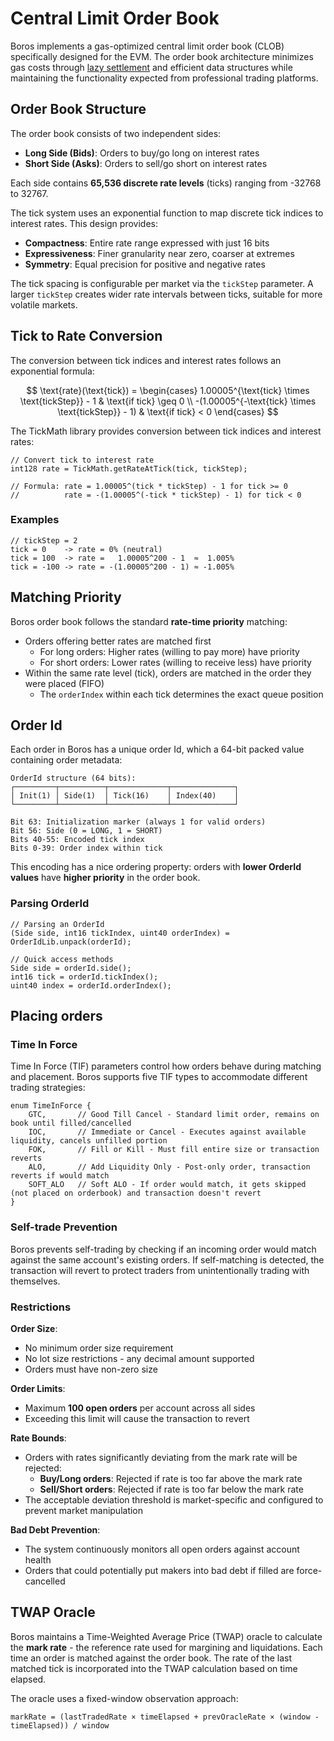 # Central Limit Order Book

Boros implements a gas-optimized central limit order book (CLOB) specifically designed for the EVM. The order book architecture minimizes gas costs through [lazy settlement](./Settlement.md) and efficient data structures while maintaining the functionality expected from professional trading platforms.

## Order Book Structure

The order book consists of two independent sides:

- **Long Side (Bids)**: Orders to buy/go long on interest rates
- **Short Side (Asks)**: Orders to sell/go short on interest rates

Each side contains **65,536 discrete rate levels** (ticks) ranging from -32768 to 32767.

The tick system uses an exponential function to map discrete tick indices to interest rates. This design provides:

- **Compactness**: Entire rate range expressed with just 16 bits
- **Expressiveness**: Finer granularity near zero, coarser at extremes
- **Symmetry**: Equal precision for positive and negative rates

The tick spacing is configurable per market via the `tickStep` parameter. A larger `tickStep` creates wider rate intervals between ticks, suitable for more volatile markets.

## Tick to Rate Conversion

The conversion between tick indices and interest rates follows an exponential formula:

$$
\text{rate}(\text{tick}) = \begin{cases}
1.00005^{\text{tick} \times \text{tickStep}} - 1 & \text{if tick} \geq 0 \\
-(1.00005^{-\text{tick} \times \text{tickStep}} - 1) & \text{if tick} < 0
\end{cases}
$$

The TickMath library provides conversion between tick indices and interest rates:

```solidity
// Convert tick to interest rate
int128 rate = TickMath.getRateAtTick(tick, tickStep);

// Formula: rate = 1.00005^(tick * tickStep) - 1 for tick >= 0
//          rate = -(1.00005^(-tick * tickStep) - 1) for tick < 0
```

### Examples

```
// tickStep = 2
tick = 0    -> rate = 0% (neutral)
tick = 100  -> rate =   1.00005^200 - 1  ≈  1.005%
tick = -100 -> rate = -(1.00005^200 - 1) ≈ -1.005%
```

## Matching Priority

Boros order book follows the standard **rate-time priority** matching:

- Orders offering better rates are matched first
  - For long orders: Higher rates (willing to pay more) have priority
  - For short orders: Lower rates (willing to receive less) have priority
- Within the same rate level (tick), orders are matched in the order they were placed (FIFO)
  - The `orderIndex` within each tick determines the exact queue position

## Order Id

Each order in Boros has a unique order Id, which a 64-bit packed value containing order metadata:

```solidity
OrderId structure (64 bits):
┌─────────┬──────────┬─────────────┬──────────────┐
│ Init(1) │ Side(1)  │ Tick(16)    │ Index(40)    │
└─────────┴──────────┴─────────────┴──────────────┘

Bit 63: Initialization marker (always 1 for valid orders)
Bit 56: Side (0 = LONG, 1 = SHORT)
Bits 40-55: Encoded tick index
Bits 0-39: Order index within tick
```

This encoding has a nice ordering property: orders with **lower OrderId values** have **higher priority** in the order book.

### Parsing OrderId

```solidity
// Parsing an OrderId
(Side side, int16 tickIndex, uint40 orderIndex) = OrderIdLib.unpack(orderId);

// Quick access methods
Side side = orderId.side();
int16 tick = orderId.tickIndex();
uint40 index = orderId.orderIndex();
```

## Placing orders

### Time In Force

Time In Force (TIF) parameters control how orders behave during matching and placement. Boros supports five TIF types to accommodate different trading strategies:

```solidity
enum TimeInForce {
    GTC,       // Good Till Cancel - Standard limit order, remains on book until filled/cancelled
    IOC,       // Immediate or Cancel - Executes against available liquidity, cancels unfilled portion
    FOK,       // Fill or Kill - Must fill entire size or transaction reverts
    ALO,       // Add Liquidity Only - Post-only order, transaction reverts if would match
    SOFT_ALO   // Soft ALO - If order would match, it gets skipped (not placed on orderbook) and transaction doesn't revert
}
```

### Self-trade Prevention

Boros prevents self-trading by checking if an incoming order would match against the same account's existing orders. If self-matching is detected, the transaction will revert to protect traders from unintentionally trading with themselves.

### Restrictions

**Order Size**:

- No minimum order size requirement
- No lot size restrictions - any decimal amount supported
- Orders must have non-zero size

**Order Limits**:

- Maximum **100 open orders** per account across all sides
- Exceeding this limit will cause the transaction to revert

**Rate Bounds**:

- Orders with rates significantly deviating from the mark rate will be rejected:
  - **Buy/Long orders**: Rejected if rate is too far above the mark rate
  - **Sell/Short orders**: Rejected if rate is too far below the mark rate
- The acceptable deviation threshold is market-specific and configured to prevent market manipulation

**Bad Debt Prevention**:

- The system continuously monitors all open orders against account health
- Orders that could potentially put makers into bad debt if filled are force-cancelled

## TWAP Oracle

Boros maintains a Time-Weighted Average Price (TWAP) oracle to calculate the **mark rate** - the reference rate used for margining and liquidations. Each time an order is matched against the order book. The rate of the last matched tick is incorporated into the TWAP calculation based on time elapsed.

The oracle uses a fixed-window observation approach:

```
markRate = (lastTradedRate × timeElapsed + prevOracleRate × (window - timeElapsed)) / window
```
